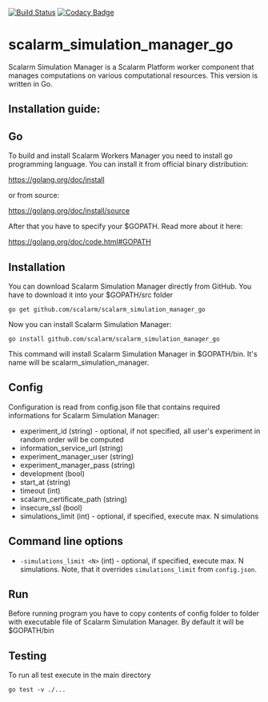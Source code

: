 [![Build Status](https://travis-ci.org/Scalarm/scalarm_simulation_manager_go.svg?branch=master)](https://travis-ci.org/Scalarm/scalarm_simulation_manager_go)   [![Codacy Badge](https://api.codacy.com/project/badge/Grade/cf4f2afcbefe46ffaff607f5090c055e)](https://www.codacy.com/app/Dragner8/scalarm_simulation_manager_go?utm_source=github.com&amp;utm_medium=referral&amp;utm_content=Dragner8/scalarm_simulation_manager_go&amp;utm_campaign=Badge_Grade)

scalarm_simulation_manager_go
=============================

Scalarm Simulation Manager is a Scalarm Platform worker component that manages computations on various computational resources. This version is written in Go.


Installation guide:
----------------------
Go
--
To build and install Scalarm Workers Manager you need to install go programming language.
You can install it from official binary distribution:

https://golang.org/doc/install

or from source:

https://golang.org/doc/install/source

After that you have to specify your $GOPATH. Read more about it here:

https://golang.org/doc/code.html#GOPATH

Installation
--------------
You can download Scalarm Simulation Manager directly from GitHub. You have to download it into your $GOPATH/src folder
```
go get github.com/scalarm/scalarm_simulation_manager_go
```
Now you can install Scalarm Simulation Manager:
````
go install github.com/scalarm/scalarm_simulation_manager_go
````
This command will install Scalarm Simulation Manager in $GOPATH/bin. It's name will be scalarm_simulation_manager.

Config
--------
Configuration is read from config.json file that contains required informations for Scalarm Simulation Manager:

* experiment_id (string) - optional, if not specified, all user's experiment in random order will be computed
* information_service_url (string)
* experiment_manager_user (string)
* experiment_manager_pass (string)
* development (bool)
* start_at (string)
* timeout (int)
* scalarm_certificate_path (string)
* insecure_ssl (bool)
* simulations_limit (int) - optional, if specified, execute max. N simulations

Command line options
----------------------
* ``-simulations_limit <N>`` (int) - optional, if specified, execute max. N simulations.
  Note, that it overrides ``simulations_limit`` from ``config.json``.

Run
----
Before running program you have to copy contents of config folder to folder with executable file of Scalarm Simulation Manager. By default it will be $GOPATH/bin

Testing
-------
To run all test execute in the main directory
````
go test -v ./...
````

